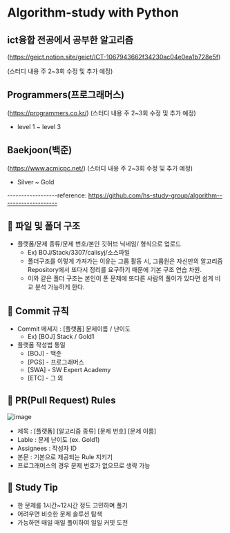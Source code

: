 # Algorithm-study with Python


## ict융합 전공에서 공부한 알고리즘
(https://geict.notion.site/geict/ICT-1067943662f34230ac04e0ea1b728e5f) 

(스터디 내용 주 2~3회 수정 및 추가 예정)

## Programmers(프로그래머스)
(https://programmers.co.kr/) 
(스터디 내용 주 2~3회 수정 및 추가 예정)
- level 1 ~ level 3

## Baekjoon(백준)
(https://www.acmicpc.net/) 
(스터디 내용 주 2~3회 수정 및 추가 예정)
- Silver ~ Gold

------------------reference: https://github.com/hs-study-group/algorithm--------------------

## :file_folder: 파일 및 폴더 구조
+ 플랫폼/문제 종류/문제 번호/본인 깃허브 닉네임/ 형식으로 업로드
  + Ex) BOJ/Stack/3307/calisyj/소스파일
  + 폴더구조를 이렇게 가져가는 이유는 그룹 활동 시, 그룹원은 자신만의 알고리즘 Repository에서 또다시 정리를 요구하기 때문에 기본 구조 연습 차원.
  + 이와 같은 폴더 구조는 본인이 푼 문제에 또다른 사람의 풀이가 있다면 쉽게 비교 분석 가능하게 한다.

## :key: Commit 규칙
+ Commit 메세지 : [플랫폼] 문제이름 / 난이도
  + Ex) [BOJ] Stack / Gold1
+ 플랫폼 작성법 통일
  + [BOJ] - 백준
  + [PGS] - 프로그래머스
  + [SWA] - SW Expert Academy
  + [ETC] - 그 외

## :paperclip: PR(Pull Request) Rules
![image](https://user-images.githubusercontent.com/84364741/166105677-b274a0e7-b378-4686-b425-9a8e73557fa6.png)
+ 제목 : [플랫폼] [알고리즘 종류] [문제 번호] [문제 이름]
+ Lable : 문제 난이도 (ex. Gold1)
+ Assignees : 작성자 ID
+ 본문 : 기본으로 제공되는 Rule 지키기
+ 프로그래머스의 경우 문제 번호가 없으므로 생략 가능


## :closed_umbrella: Study Tip
+ 한 문제를 1시간~12시간 정도 고민하며 풀기
+ 어려우면 비슷한 문제 솔루션 탐색
+ 가능하면 매일 매일 풀이하여 일일 커밋 도전
